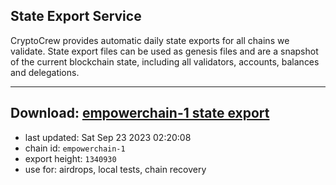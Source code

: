 ## State Export Service
CryptoCrew provides automatic daily state exports for all chains we validate. State export files can be used as genesis files and are a snapshot of the current blockchain state, including all validators, accounts, balances and delegations.

---
**Download: [empowerchain-1 state export](https://dl.ccvalidators.com/SERVICE/empowerchain/empowerchain-1_export_1340930.json)**
---

- last updated: Sat Sep 23 2023 02:20:08
- chain id: `empowerchain-1`
- export height: `1340930`
- use for: airdrops, local tests, chain recovery
